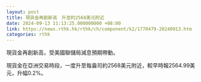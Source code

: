 ```yaml
---
layout: post
title: 現貨金再創新高　升至約2568美元附近
date: 2024-09-13 11:13:25.000000000 +08:00
link: https://news.rthk.hk/rthk/ch/component/k2/1770479-20240913.htm
categories: rthk
---
```


現貨金再創新高，受美國聯儲局減息預期帶動。

現貨金在亞洲交易時段，一度升至每盎司約2568美元附近，較早時報2564.99美元，升幅0.2%。
